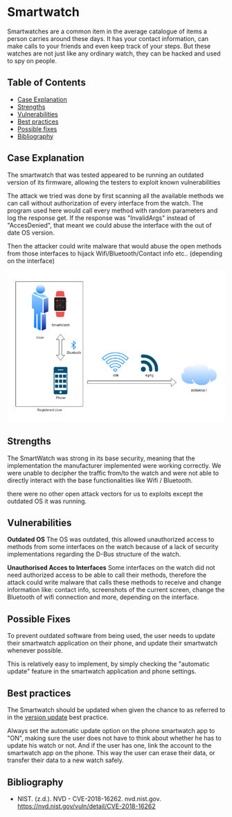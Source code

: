 # Smartwatch

Smartwatches are a common item in the average catalogue of items a person carries around these days. It has your contact information, can make calls to your friends and even keep track of your steps. But these watches are not just like any ordinary watch, they can be hacked and used to spy on people.

## Table of Contents

- [Case Explanation](#case-explanation)
- [Strengths](#bibliography)
- [Vulnerabilities](#vulnerabilities)
- [Best practices](#best-practices)
- [Possible fixes](#possible-fixes)
- [Bibliography](#bibliography)

## Case Explanation

The smartwatch that was tested appeared to be running an outdated version of its firmware, allowing the testers to exploit known vulnerabilities

The attack we tried was done by first scanning all the available methods we can call without authorization of every interface from the watch. The program used here would call every method with random parameters and log the response get. If the response was "InvalidArgs" instead of "AccesDenied", that meant we could abuse the interface with the out of date OS version.

Then the attacker could write malware that would abuse the open methods from those interfaces to hijack Wifi/Bluetooth/Contact info etc.. (depending on the interface)

![smartwatch-diagram](/assets/images/smartwatch-diagram.PNG)

## Strengths

The SmartWatch was strong in its base security, meaning that the implementation the manufacturer implemented were working correctly.
We were unable to decipher the traffic from/to the watch and were not able to directly interact with the base functionalities like Wifi / Bluetooth.

there were no other open attack vectors for us to exploits except the outdated OS it was running.

## Vulnerabilities

**Outdated OS**
The OS was outdated, this allowed unauthorized access to methods from some interfaces on the watch because of a lack of security implementations regarding the D-Bus structure of the watch.

**Unauthorised Acces to Interfaces**
Some interfaces on the watch did not need authorized access to be able to call their methods, therefore the attack could write malware that calls these methods to receive and change information like: contact info, screenshots of the current screen, change the Bluetooth of wifi connection and more, depending on the interface.

## Possible Fixes

To prevent outdated software from being used, the user needs to update their smartwatch application on their phone, and update their smartwatch whenever possible.

This is relatively easy to implement, by simply checking the "automatic update" feature in the smartwatch application and phone settings.

## Best practices

The Smartwatch should be updated when given the chance to as referred to in the [version update](/bestpractices/versionupdate) best practice.

Always set the automatic update option on the phone smartwatch app to "ON", making sure the user does not have to think about whether he has to update his watch or not. And if the user has one, link the account to the smartwatch app on the phone. This way the user can erase their data, or transfer their data to a new watch safely.

## Bibliography

- NIST. (z.d.). NVD - CVE-2018-16262. nvd.nist.gov. <https://nvd.nist.gov/vuln/detail/CVE-2018-16262>
